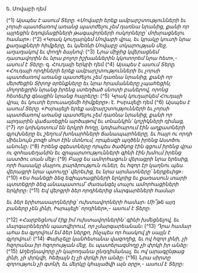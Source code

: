 
ե. Մովաբի դեմ

(^1) _Այսպես է ասում Տերը.
«Մովաբի երեք ամբարշտությունների եւ չորսի պատճառով
առանց պատժելու չեմ դառնա նրանից,
քանի որ այրեցին եդովմացիների թագավորների ոսկորները՝
մոխրացնելու համար»։_
(^2) _«Կրակ կուղարկեմ Մովաբի վրա,
եւ կրակը կուտի նրա քաղաքների հիմքերը,
եւ կմեռնի Մովաբը տկարության մեջ,
աղաղակով եւ փողի ձայնով։_
(^3) _Նրա միջից կվերացնեմ դատավորին
եւ նրա բոլոր իշխաններին կկոտորեմ նրա հետ»,- ասում է Տերը։_
զ. Հուդայի երկրի դեմ
(^4) _Այսպես է ասում Տերը.
«Հուդայի որդիների երեք
ամբարշտությունների եւ չորսի պատճառով
առանց պատժելու չեմ դառնա նրանից,
քանի որ մերժեցին Տիրոջ օրենքները եւ նրա հրամանները չպահեցին,
մոլորեցրին նրանց իրենց ստեղծած սնոտի բաներով,
որոնց հետեւից գնացին նրանց հայրերը։_
(^5) _Կրակ կուղարկեմ Հուդայի վրա,
եւ կուտի Երուսաղեմի հիմքերը»։_
է. Իսրայելի դեմ
(^6) _Այսպես է ասում Տերը.
«Իսրայելի երեք ամբարշտությունների եւ չորսի պատճառով
առանց պատժելու չեմ դառնա նրանից,
քանի որ արդարին վաճառեցին արծաթով
եւ տնանկին՝ կոշիկների դիմաց,_
(^7) _որ կոխկռտում են երկրի հողը,
կռփահարում էին աղքատների գլուխները եւ
շեղում խոնարհների ճանապարհները,
եւ հայր ու որդի միեւնույն բոզի մոտ էին մտնում,
որպեսզի պղծեն իրենց Աստծու անունը։_
(^8) _Իրենց զգեստները որպես ծածկոց էին գցում իրենց վրա ու զոհասեղանին
եւ զրպարտությունների գինի էին խմում իրենց աստծու տան մեջ։_
(^9) _Բայց ես ամորհացուն վերացրի նրա երեսից,
որի հասակը մայրու բարձրություն ուներ,
եւ հզոր էր կաղնու պես.
վերացրի նրա պտուղը՝ վերեւից,
եւ նրա արմատները՝ ներքեւից»։_
(^10) _«Ես հանեցի ձեզ եգիպտացիների երկրից
եւ քառասուն տարի պտտեցրի ձեզ անապատում՝
ժառանգել տալու ամորհացիների երկիրը։_
(^11) _Եվ վերցրի ձեր որդիներից մարգարեների համար_


_եւ ձեր երիտասարդներից՝ ուխտավորների համար։
Մի՞թե այդ բաները չեն լինի, Իսրայելի՛ որդիներ»,- ասում է Տերը։_

(^12) _«Հարբեցնում էիք իմ ուխտավորներին՝ գինի խմեցնելով,
եւ մարգարեներին պատվիրում, որ չմարգարեանան։_
(^13) _Դրա համար ահա ես գլորվում եմ ձեր ներքո,
ինչպես որ հասկով լի սայլն է գլորվում։_
(^14) _Փախչելը կանհետանա վազողից, եւ ով հզոր լինի,
չի հզորանա իր հզորության մեջ,
եւ պատերազմողը չի փրկի իր անձը։_
(^15) _Աղեղնավորը չի կարողանա ընդդիմանալ,
եւ ով արագընթաց լինի, չի փրկվի,
հեծյալն էլ չի փրկի իր անձը։_
(^16) _Նրա սիրտը զորություն չի գտնի, եւ մերկը կհալածվի այն օրը»,- ասում է Տերը։_
